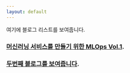 ```yaml
---
layout: default
---
```


여기에 블로그 리스트를 보여줍니다.


### [머신러닝 서비스를 만들기 위한 MLOps Vol.1](./another-page.html).

### [두번째 블로그를 보여줍니다](./another-page.html).

